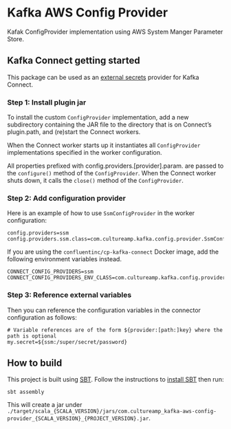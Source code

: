 # Kafka AWS Config Provider

Kafak ConfigProvider implementation using AWS System Manger Parameter Store.

## Kafka Connect getting started

This package can be used as an [external secrets](https://docs.confluent.io/current/connect/security.html#externalizing-secrets) provider for Kafka Connect.

### Step 1: Install plugin jar

To install the custom `ConfigProvider` implementation, add a new subdirectory containing the JAR file to the directory that is on Connect’s plugin.path, and (re)start the Connect workers. 

When the Connect worker starts up it instantiates all `ConfigProvider` implementations specified in the worker configuration. 

All properties prefixed with config.providers.[provider].param. are passed to the `configure()` method of the `ConfigProvider`. When the Connect worker shuts down, it calls the `close()` method of the `ConfigProvider`.

### Step 2: Add configuration provider

Here is an example of how to use `SsmConfigProvider` in the worker configuration:

```
config.providers=ssm
config.providers.ssm.class=com.cultureamp.kafka.config.provider.SsmConfingProvider
```

If you are using the `confluentinc/cp-kafka-connect` Docker image, add the following environment variables instead.

```
CONNECT_CONFIG_PROVIDERS=ssm
CONNECT_CONFIG_PROVIDERS_ENV_CLASS=com.cultureamp.kafka.config.provider.SsmConfingProvider
```

### Step 3: Reference external variables

Then you can reference the configuration variables in the connector configuration as follows:

```
# Variable references are of the form ${provider:[path:]key} where the path is optional
my.secret=${ssm:/super/secret/password}
```

## How to build

This project is built using [SBT](https://www.scala-sbt.org/). Follow the instructions to [install SBT](https://www.scala-sbt.org/download.html) then run:

```
sbt assembly
```

This will create a jar under `./target/scala_{SCALA_VERSION}/jars/com.cultureamp_kafka-aws-config-provider_{SCALA_VERSION}_{PROJECT_VERSION}.jar`.
